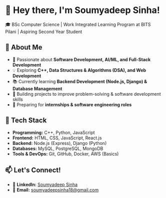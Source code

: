 # 👋 Hey there, I'm Soumyadeep Sinha!  
🎓 BSc Computer Science | Work Integrated Learning Program at BITS Pilani | Aspiring Second Year Student 

## 🚀 About Me  
- 🎯 Passionate about **Software Development, AI/ML, and Full-Stack Development**  
- 💡 Exploring **C++, Data Structures & Algorithms (DSA), and Web Development**  
- 📚 Currently learning **Backend Development (Node.js, Django) & Database Management**  
- 🌱 Building projects to improve problem-solving & software development skills  
- 💼 Preparing for **internships & software engineering roles**  

## 🔧 Tech Stack  
- **Programming:** C++, Python, JavaScript  
- **Frontend:** HTML, CSS, JavaScript, React.js  
- **Backend:** Node.js (Express), Django (Python)  
- **Databases:** MySQL, PostgreSQL, MongoDB  
- **Tools & DevOps:** Git, GitHub, Docker, AWS (Basics)   

## 📫 Let's Connect!  
- 🔗 **LinkedIn:** [Soumyadeep Sinha](www.linkedin.com/in/soumyadeep-sinha-b97725283)  
- 📧 **Email:** [soumyadeepsinha18@gmail.com](mailto:soumyadeepsinha18@gmail.com)  
